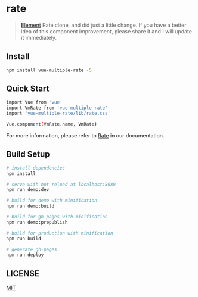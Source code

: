 # rate

> [Element](https://github.com/ElemeFE/element) Rate clone, and did just a little change. If you have a better idea of this component improvement, please share it and I will update it immediately.

## Install

```bash
npm install vue-multiple-rate -S
```

## Quick Start

```bash
import Vue from 'vue'
import VmRate from 'vue-multiple-rate'
import 'vue-multiple-rate/lib/rate.css'

Vue.component(VmRate.name, VmRate)
```

For more information, please refer to [Rate](http://customElementUI.github.io/rate) in our documentation.

## Build Setup

``` bash
# install dependencies
npm install

# serve with hot reload at localhost:8080
npm run demo:dev

# build for demo with minification
npm run demo:build

# build for gh-pages with minification
npm run demo:prepublish

# build for production with minification
npm run build

# generate gh-pages
npm run deploy
```

## LICENSE

[MIT](http://opensource.org/licenses/MIT)